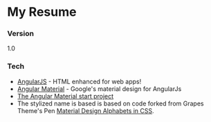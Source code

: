 # My Resume

### Version
1.0

### Tech

* [AngularJS](http://angularjs.org/) - HTML enhanced for web apps!
* [Angular Material](https://material.angularjs.org/latest/) - Google's material design for AngularJs
* [The Angular Material start project](https://github.com/angular/material-start)
* The stylized name is based is based on code forked from Grapes Theme's Pen [Material Design Alphabets in CSS](http://codepen.io/grapestheme/pen/rVMXva/).
